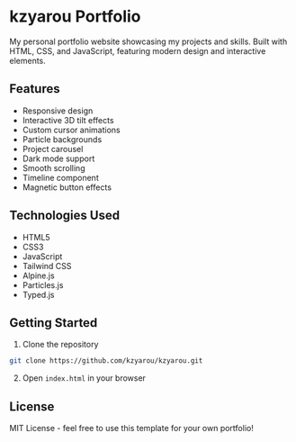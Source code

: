 # kzyarou Portfolio

My personal portfolio website showcasing my projects and skills. Built with HTML, CSS, and JavaScript, featuring modern design and interactive elements.

## Features

- Responsive design
- Interactive 3D tilt effects
- Custom cursor animations
- Particle backgrounds
- Project carousel
- Dark mode support
- Smooth scrolling
- Timeline component
- Magnetic button effects

## Technologies Used

- HTML5
- CSS3
- JavaScript
- Tailwind CSS
- Alpine.js
- Particles.js
- Typed.js

## Getting Started

1. Clone the repository

```bash
git clone https://github.com/kzyarou/kzyarou.git
```

2. Open `index.html` in your browser

## License

MIT License - feel free to use this template for your own portfolio!
